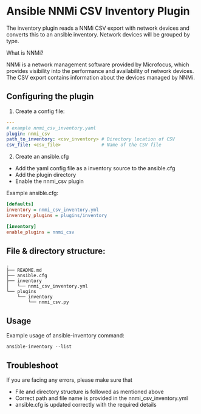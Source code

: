 # Ansible NNMi CSV Inventory Plugin

The inventory plugin reads a NNMi CSV export with network devices and converts this to an ansible inventory. Network devices will be grouped by type.

What is NNMi?

NNMi is a network management software provided by Microfocus, which provides visibility into the performance and availability of network devices. The CSV export contains information about the devices managed by NNMi.

## Configuring the plugin

1. Create a config file:

``` yaml
---
# example nnmi_csv_inventory.yaml
plugin: nnmi_csv
path_to_inventory: <csv_inventory> # Directory location of CSV
csv_file: <csv_file>               # Name of the CSV file
```

2. Create an ansible.cfg
  - Add the yaml config file as a inventory source to the ansible.cfg
  - Add the plugin directory
  - Enable the nnmi_csv plugin

Example ansible.cfg:

``` ini
[defaults]
inventory = nnmi_csv_inventory.yml
inventory_plugins = plugins/inventory

[inventory]
enable_plugins = nnmi_csv
```

## File & directory structure:

``` shell
.
├── README.md
├── ansible.cfg
├── inventory
│   └── nnmi_csv_inventory.yml
└── plugins
    └── inventory
        └── nnmi_csv.py
```

## Usage

Example usage of ansible-inventory command:

`ansible-inventory --list`

## Troubleshoot

If you are facing any errors, please make sure that

-   File and directory structure is followed as mentioned above
-   Correct path and file name is provided in the nnmi_csv_inventory.yml
-   ansible.cfg is updated correctly with the required details

